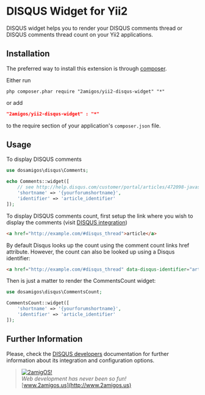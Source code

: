 DISQUS Widget for Yii2
======================

DISQUS widget helps you to render your DISQUS comments thread or DISQUS comments thread count on your Yii2 applications.

Installation
------------
The preferred way to install this extension is through [composer](http://getcomposer.org/download/).

Either run

```
php composer.phar require "2amigos/yii2-disqus-widget" "*"
```
or add

```json
"2amigos/yii2-disqus-widget" : "*"
```

to the require section of your application's `composer.json` file.

Usage
-----

To display DISQUS comments

```php
use dosamigos\disqus\Comments;

echo Comments::widget([
    // see http://help.disqus.com/customer/portal/articles/472098-javascript-configuration-variables
    'shortname' => '{yourforumshortname}',
    'identifier' => 'article_identifier'
]);
```

To display DISQUS comments count, first setup the link where you wish to display the comments (visit
[DISQUS integration](http://help.disqus.com/customer/portal/articles/565624-tightening-your-disqus-integration))

```html
<a href="http://example.com/#disqus_thread">article</a>
```

By default Disqus looks up the count using the comment count links href attribute.
However, the count can also be looked up using a Disqus identifier:

```html
<a href="http://example.com/#disqus_thread" data-disqus-identifier="article_identifier">article</a>
```

Then is just a matter to render the CommentsCount widget:

```php
use dosamigos\disqus\CommentsCount;

CommentsCount::widget([
    'shortname' => '{yourforumshortname}',
    'identifier' => 'article_identifier'
]);
```

Further Information
-------------------
Please, check the [DISQUS developers](http://help.disqus.com/customer/portal/topics/107054-developers/articles)
documentation for further information about its integration and configuration options.


> [![2amigOS!](http://www.gravatar.com/avatar/55363394d72945ff7ed312556ec041e0.png)](http://www.2amigos.us)  
<i>Web development has never been so fun!</i>  
[www.2amigos.us](http://www.2amigos.us)
